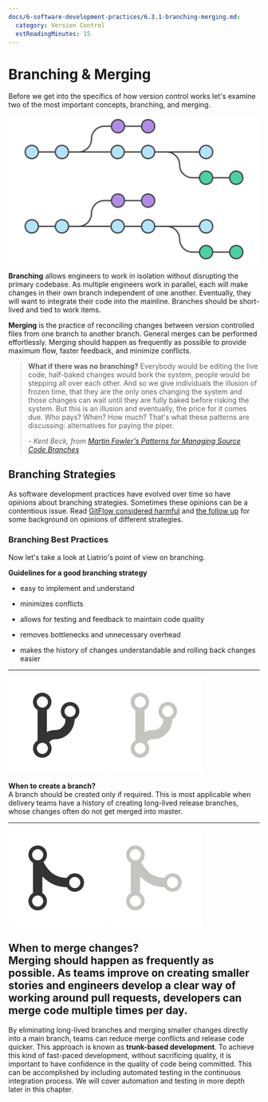 ```yaml
---
docs/6-software-development-practices/6.3.1-branching-merging.md:
  category: Version Control
  estReadingMinutes: 15
---
```


# Branching & Merging

Before we get into the specifics of how version control works let's examine two of the most important concepts, branching, and merging.

![git branch image](img6/git-branches_light.svg ':size=600px :class=light-mode-img-center :alt= git branch image; light mode')
![git branch image](img6/git-branches_dark.svg ':size=600px :class=dark-mode-img-center :alt= git branch image; dark mode')

**Branching** allows engineers to work in isolation without disrupting the primary codebase. As multiple engineers work in parallel, each will make changes in their own branch independent of one another. Eventually, they will want to integrate their code into the mainline. Branches should be short-lived and tied to work items.

**Merging** is the practice of reconciling changes between version controlled files from one branch to another branch. General merges can be performed effortlessly. Merging should happen as frequently as possible to provide maximum flow, faster feedback, and minimize conflicts.

> **What if there was no branching?** Everybody would be editing the live code, half-baked changes would bork the system, people would be stepping all over each other. And so we give individuals the illusion of frozen time, that they are the only ones changing the system and those changes can wait until they are fully baked before risking the system. But this is an illusion and eventually, the price for it comes due. Who pays? When? How much? That's what these patterns are discussing: alternatives for paying the piper.
>
> _- Kent Beck, from [Martin Fowler's Patterns for Managing Source Code Branches](https://martinfowler.com/articles/branching-patterns.html)_

## Branching Strategies

As software development practices have evolved over time so have opinions about branching strategies. Sometimes these opinions can be a contentious issue. Read [GitFlow considered harmful](http://endoflineblog.com/gitflow-considered-harmful) and [the follow up](http://endoflineblog.com/follow-up-to-gitflow-considered-harmful) for some background on opinions of different strategies.

### Branching Best Practices

Now let's take a look at Liatrio's point of view on branching.

**Guidelines for a good branching strategy**

- easy to implement and understand

- minimizes conflicts

- allows for testing and feedback to maintain code quality

- removes bottlenecks and unnecessary overhead

- makes the history of changes understandable and rolling back changes easier

---
![git branch image](img6/git-icon-branch_light.svg ':size=80px :class=light-mode-img-left :alt= git branch image; light mode')
![git branch image](img6/git-icon-branch_dark.svg ':size=80px :class=dark-mode-img-left :alt= git branch image; dark mode')

**When to create a branch?** <br>
A branch should be created only if required. This is most applicable when delivery teams have a history of creating long-lived release branches, whose changes often do not get merged into master.

---
![git merge image](img6/git-icon-merge_light.svg ':size=80px :class=light-mode-img-left :alt= git merge image; light mode')
![git merge image](img6/git-icon-merge_dark.svg ':size=80px :class=dark-mode-img-left :alt= git merge image; dark mode')

**When to merge changes?** <br>
Merging should happen as frequently as possible. As teams improve on creating smaller stories and engineers develop a clear way of working around pull requests, developers can merge code multiple times per day.
---

By eliminating long-lived branches and merging smaller changes directly into a main branch, teams can reduce merge conflicts and release code quicker. This approach is known as **trunk-based development**. To achieve this kind of fast-paced development, without sacrificing quality, it is important to have confidence in the quality of code being committed. This can be accomplished by including automated testing in the continuous integration process. We will cover automation and testing in more depth later in this chapter.
